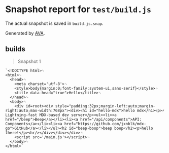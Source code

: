 # Snapshot report for `test/build.js`

The actual snapshot is saved in `build.js.snap`.

Generated by [AVA](https://ava.li).

## builds

> Snapshot 1

    `<!DOCTYPE html>␊
    <html>␊
      <head>␊
        <meta charset='utf-8'>␊
        <style>body{margin:0;font-family:system-ui,sans-serif}</style>␊
        <title data-head="true">Hello</title>␊
      </head>␊
      <body>␊
        <div id=root><div style="padding:32px;margin-left:auto;margin-right:auto;max-width:768px"><div><h1 id="hello-mdx">hello mdx</h1><p>⚡️ Lightning-fast MDX-based dev server</p><ul><li><a href="/beep">Beep</a></li><li><a href="/api/components">API: Components</a></li><li><a href="https://github.com/jxnblk/mdx-go">GitHub</a></li></ul><h2 id="beep-boop">beep boop</h2><p>hello there!</p><hr/></div></div></div>␊
        <script src='/main.js'></script>␊
      </body>␊
    </html>`
